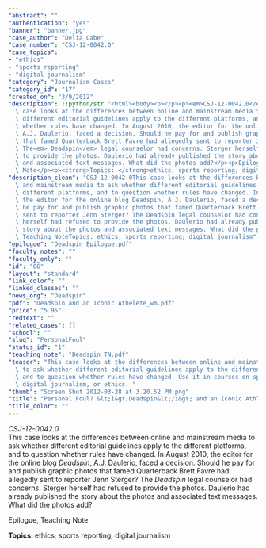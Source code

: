 ```yaml
---
"abstract": ""
"authentication": "yes"
"banner": "banner.jpg"
"case_author": "Delia Cabe"
"case_number": "CSJ-12-0042.0"
"case_topics":
- "ethics"
- "sports reporting"
- "digital journalism"
"category": "Journalism Cases"
"category_id": "17"
"created_on": "3/9/2012"
"description": !!python/str "<html><body><p></p><p><em>CSJ-12-0042.0</em><br/>This\
  \ case looks at the differences between online and mainstream media to ask whether\
  \ different editorial guidelines apply to the different platforms, and to question\
  \ whether rules have changed. In August 2010, the editor for the online blog <em>Deadspin</em>,\
  \ A.J. Daulerio, faced a decision. Should he pay for and publish graphic photos\
  \ that famed Quarterback Brett Favre had allegedly sent to reporter Jenn Sterger?\
  \ The<em> Deadspin</em> legal counselor had concerns. Sterger herself had refused\
  \ to provide the photos. Daulerio had already published the story about the photos\
  \ and associated text messages. What did the photos add?</p><p>Epilogue, Teaching\
  \ Note</p><p><strong>Topics: </strong>ethics; sports reporting; digital journalism</p></body></html>"
"description_clean": "CSJ-12-0042.0This case looks at the differences between online\
  \ and mainstream media to ask whether different editorial guidelines apply to the\
  \ different platforms, and to question whether rules have changed. In August 2010,\
  \ the editor for the online blog Deadspin, A.J. Daulerio, faced a decision. Should\
  \ he pay for and publish graphic photos that famed Quarterback Brett Favre had allegedly\
  \ sent to reporter Jenn Sterger? The Deadspin legal counselor had concerns. Sterger\
  \ herself had refused to provide the photos. Daulerio had already published the\
  \ story about the photos and associated text messages. What did the photos add?Epilogue,\
  \ Teaching NoteTopics: ethics; sports reporting; digital journalism"
"epilogue": "Deadspin Epilogue.pdf"
"faculty_notes": ""
"faculty_only": ""
"id": "86"
"layout": "standard"
"link_color": ""
"linked_classes": ""
"news_org": "Deadspin"
"pdf": "Deadspin and an Iconic Athelete_wm.pdf"
"price": "5.95"
"redtext": ""
"related_cases": []
"school": ""
"slug": "PersonalFoul"
"status_id": "1"
"teaching_note": "Deadspin TN.pdf"
"teaser": "This case looks at the differences between online and mainstream media\
  \ to ask whether different editorial guidelines apply to the different platforms,\
  \ and to question whether rules have changed. Use it in courses on sports reporting,\
  \ digital journalism, or ethics. "
"thumb": "Screen Shot 2012-03-28 at 3.20.52 PM.png"
"title": "Personal Foul? &lt;i&gt;Deadspin&lt;/i&gt; and an Iconic Athlete"
"title_color": ""
---
```

<html><body><p></p><p><em>CSJ-12-0042.0</em><br/>This case looks at the differences between online and mainstream media to ask whether different editorial guidelines apply to the different platforms, and to question whether rules have changed. In August 2010, the editor for the online blog <em>Deadspin</em>, A.J. Daulerio, faced a decision. Should he pay for and publish graphic photos that famed Quarterback Brett Favre had allegedly sent to reporter Jenn Sterger? The<em> Deadspin</em> legal counselor had concerns. Sterger herself had refused to provide the photos. Daulerio had already published the story about the photos and associated text messages. What did the photos add?</p><p>Epilogue, Teaching Note</p><p><strong>Topics: </strong>ethics; sports reporting; digital journalism</p></body></html>
